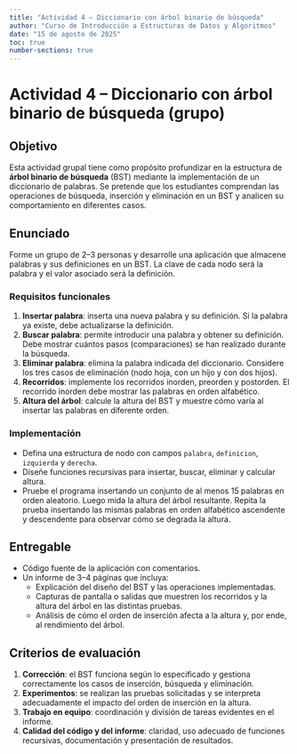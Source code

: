 ```yaml
---
title: "Actividad 4 – Diccionario con árbol binario de búsqueda"
author: "Curso de Introducción a Estructuras de Datos y Algoritmos"
date: "15 de agosto de 2025"
toc: true
number-sections: true
---
```


# Actividad 4 – Diccionario con árbol binario de búsqueda (grupo)

## Objetivo

Esta actividad grupal tiene como propósito profundizar en la estructura de **árbol binario de búsqueda** (BST) mediante la implementación de un diccionario de palabras.  Se pretende que los estudiantes comprendan las operaciones de búsqueda, inserción y eliminación en un BST y analicen su comportamiento en diferentes casos.

## Enunciado

Forme un grupo de 2–3 personas y desarrolle una aplicación que almacene palabras y sus definiciones en un BST.  La clave de cada nodo será la palabra y el valor asociado será la definición.

### Requisitos funcionales

1. **Insertar palabra**: inserta una nueva palabra y su definición.  Si la palabra ya existe, debe actualizarse la definición.
2. **Buscar palabra**: permite introducir una palabra y obtener su definición.  Debe mostrar cuántos pasos (comparaciones) se han realizado durante la búsqueda.
3. **Eliminar palabra**: elimina la palabra indicada del diccionario.  Considere los tres casos de eliminación (nodo hoja, con un hijo y con dos hijos).
4. **Recorridos**: implemente los recorridos inorden, preorden y postorden.  El recorrido inorden debe mostrar las palabras en orden alfabético.
5. **Altura del árbol**: calcule la altura del BST y muestre cómo varía al insertar las palabras en diferente orden.

### Implementación

* Defina una estructura de nodo con campos `palabra`, `definicion`, `izquierda` y `derecha`.
* Diseñe funciones recursivas para insertar, buscar, eliminar y calcular altura.
* Pruebe el programa insertando un conjunto de al menos 15 palabras en orden aleatorio.  Luego mida la altura del árbol resultante.  Repita la prueba insertando las mismas palabras en orden alfabético ascendente y descendente para observar cómo se degrada la altura.

## Entregable

* Código fuente de la aplicación con comentarios.
* Un informe de 3–4 páginas que incluya:
  * Explicación del diseño del BST y las operaciones implementadas.
  * Capturas de pantalla o salidas que muestren los recorridos y la altura del árbol en las distintas pruebas.
  * Análisis de cómo el orden de inserción afecta a la altura y, por ende, al rendimiento del árbol.

## Criterios de evaluación

1. **Corrección**: el BST funciona según lo especificado y gestiona correctamente los casos de inserción, búsqueda y eliminación.
2. **Experimentos**: se realizan las pruebas solicitadas y se interpreta adecuadamente el impacto del orden de inserción en la altura.
3. **Trabajo en equipo**: coordinación y división de tareas evidentes en el informe.
4. **Calidad del código y del informe**: claridad, uso adecuado de funciones recursivas, documentación y presentación de resultados.
